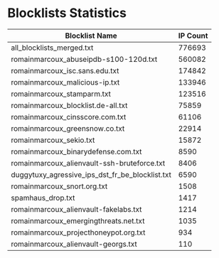 # Blocklists Statistics
| Blocklist Name | IP Count |
|----|----|
| all_blocklists_merged.txt | 776693 |
| romainmarcoux_abuseipdb-s100-120d.txt | 560082 |
| romainmarcoux_isc.sans.edu.txt | 174842 |
| romainmarcoux_malicious-ip.txt | 133946 |
| romainmarcoux_stamparm.txt | 123516 |
| romainmarcoux_blocklist.de-all.txt | 75859 |
| romainmarcoux_cinsscore.com.txt | 61106 |
| romainmarcoux_greensnow.co.txt | 22914 |
| romainmarcoux_sekio.txt | 15872 |
| romainmarcoux_binarydefense.com.txt | 8590 |
| romainmarcoux_alienvault-ssh-bruteforce.txt | 8406 |
| duggytuxy_agressive_ips_dst_fr_be_blocklist.txt | 6590 |
| romainmarcoux_snort.org.txt | 1508 |
| spamhaus_drop.txt | 1417 |
| romainmarcoux_alienvault-fakelabs.txt | 1214 |
| romainmarcoux_emergingthreats.net.txt | 1035 |
| romainmarcoux_projecthoneypot.org.txt | 934 |
| romainmarcoux_alienvault-georgs.txt | 110 |
